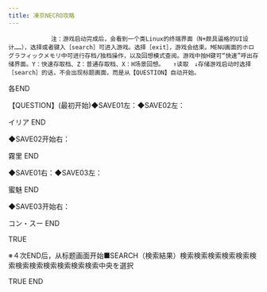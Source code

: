 ```yaml
---
title: 凍京NECRO攻略
---
```


                注：游戏启动完成后，会看到一个类Linux的终端界面（N+颇具逼格的UI设计……），选择或者键入［search］可进入游戏。选择［exit］，游戏会结束。MENU画面的ホログラフィックメモリ中可进行存档/独档操作，以及回想模式查阅。游戏中按H键可“快速”呼出存储界面。Y：快速存取档、Z：普通存取档、X：H场景回想。　　↑读取　↓存储游戏启动时选择［search］的话，不会出现标题画面，而是从【QUESTION】自动开始。

各END

【QUESTION】(最初开始)◆SAVE01左：◆SAVE02左：

イリア END

◆SAVE02开始右：

霧里 END

◆SAVE01右：◆SAVE03左：

蜜魅 END

◆SAVE03开始右：

コン・スー END

TRUE

※４次END后，从标题画面开始■SEARCH（検索結果）検索検索検索検索検索検索検索検索検索検索検索検索中央を選択

TRUE END
              
